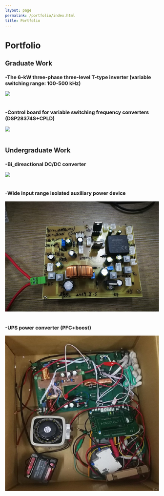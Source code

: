```yaml
---
layout: page
permalink: /portfolio/index.html
title: Portfolio
---
```


# Portfolio

## Graduate Work

### -The 6-kW three-phase three-level T-type inverter (variable switching range: 100-500 kHz)

<div>
<img src="https://Power4SOS.github.io/images/DCAC.JPG">
</div>
<br>

### -Control board for variable switching frequency converters (DSP28374S+CPLD)

<div>
<img src="https://Power4SOS.github.io/images/control board.JPG">
</div>
<br>


## Undergraduate Work

### -Bi_direactional DC/DC converter

<div>
<img src="https://Power4SOS.github.io/images/DCDC.JPG">
</div>
<br>

### -Wide input range isolated auxiliary power device

<div>
<img src="/images/Final additional.JPG">
</div>
<br>

### -UPS power converter (PFC+boost)

<div>
<img src="/images/hunan contest.JPG">
</div>
<br>